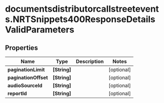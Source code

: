 # documentsdistributorcallstreetevents.NRTSnippets400ResponseDetailsValidParameters

## Properties

Name | Type | Description | Notes
------------ | ------------- | ------------- | -------------
**paginationLimit** | **[String]** |  | [optional] 
**paginationOffset** | **[String]** |  | [optional] 
**audioSourceId** | **[String]** |  | [optional] 
**reportId** | **[String]** |  | [optional] 


